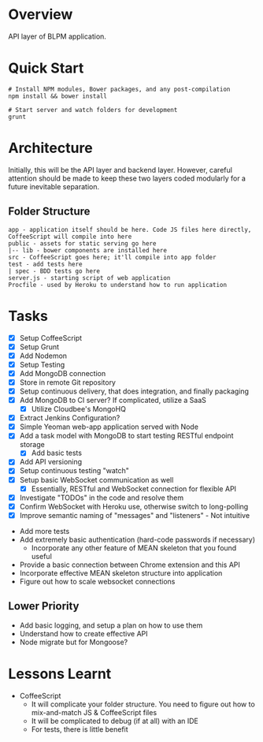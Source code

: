 # Overview
API layer of BLPM application.

# Quick Start

    # Install NPM modules, Bower packages, and any post-compilation
    npm install && bower install

    # Start server and watch folders for development
    grunt

# Architecture
Initially, this will be the API layer and backend layer. However, careful attention
should be made to keep these two layers coded modularly for a future inevitable separation.

## Folder Structure

    app - application itself should be here. Code JS files here directly, CoffeeScript will compile into here
    public - assets for static serving go here
    |-- lib - bower components are installed here
    src - CoffeeScript goes here; it'll compile into app folder
    test - add tests here
    | spec - BDD tests go here
    server.js - starting script of web application
    Procfile - used by Heroku to understand how to run application

# Tasks
* [X] Setup CoffeeScript
* [X] Setup Grunt
* [X] Add Nodemon
* [X] Setup Testing
* [X] Add MongoDB connection
* [X] Store in remote Git repository
* [X] Setup continuous delivery, that does integration, and finally packaging
* [X] Add MongoDB to CI server? If complicated, utilize a SaaS
    * [X] Utilize Cloudbee's MongoHQ
* [X] Extract Jenkins Configuration?
* [X] Simple Yeoman web-app application served with Node
* [X] Add a task model with MongoDB to start testing RESTful endpoint storage
    * [X] Add basic tests
* [X] Add API versioning
* [X] Setup continuous testing "watch"
* [X] Setup basic WebSocket communication as well
    * [X] Essentially, RESTful and WebSocket connection for flexible API
* [X] Investigate "TODOs" in the code and resolve them
* [X] Confirm WebSocket with Heroku use, otherwise switch to long-polling
* [X] Improve semantic naming of "messages" and "listeners" - Not intuitive
* Add more tests
* Add extremely basic authentication (hard-code passwords if necessary)
    * Incorporate any other feature of MEAN skeleton that you found useful
* Provide a basic connection between Chrome extension and this API
* Incorporate effective MEAN skeleton structure into application
* Figure out how to scale websocket connections

## Lower Priority
* Add basic logging, and setup a plan on how to use them
* Understand how to create effective API
* Node migrate but for Mongoose?

# Lessons Learnt
* CoffeeScript
    * It will complicate your folder structure. You need to figure out how to mix-and-match JS & CoffeeScript files
    * It will be complicated to debug (if at all) with an IDE
    * For tests, there is little benefit